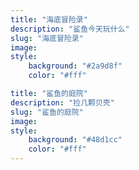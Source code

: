 ```yaml
---
title: "海底冒险录"
description: "鲨鱼今天玩什么"
slug: "海底冒险录"
image: 
style:
    background: "#2a9d8f"
    color: "#fff"

title: "鲨鱼的庭院"
description: "捡几颗贝壳"
slug: "鲨鱼的庭院"
image: 
style:
    background: "#48d1cc"
    color: "#fff"
---
```

